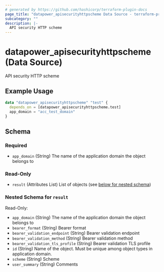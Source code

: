 ```yaml
---
# generated by https://github.com/hashicorp/terraform-plugin-docs
page_title: "datapower_apisecurityhttpscheme Data Source - terraform-provider-datapower"
subcategory: ""
description: |-
  API security HTTP scheme
---
```


# datapower_apisecurityhttpscheme (Data Source)

API security HTTP scheme

## Example Usage

```terraform
data "datapower_apisecurityhttpscheme" "test" {
  depends_on = [datapower_apisecurityhttpscheme.test]
  app_domain = "acc_test_domain"
}
```

<!-- schema generated by tfplugindocs -->
## Schema

### Required

- `app_domain` (String) The name of the application domain the object belongs to

### Read-Only

- `result` (Attributes List) List of objects (see [below for nested schema](#nestedatt--result))

<a id="nestedatt--result"></a>
### Nested Schema for `result`

Read-Only:

- `app_domain` (String) The name of the application domain the object belongs to
- `bearer_format` (String) Bearer format
- `bearer_validation_endpoint` (String) Bearer validation endpoint
- `bearer_validation_method` (String) Bearer validation method
- `bearer_validation_tls_profile` (String) Bearer validation TLS profile
- `id` (String) Name of the object. Must be unique among object types in application domain.
- `scheme` (String) Scheme
- `user_summary` (String) Comments
